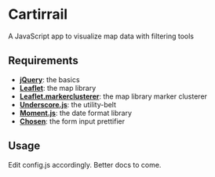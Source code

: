 Cartirrail
==========

A JavaScript app to visualize map data with filtering tools

Requirements
------------

 - **[jQuery](http://jquery.com)**: the basics
 - **[Leaflet](http://leafletjs.com)**: the map library
 - **[Leaflet.markerclusterer](https://github.com/Leaflet/Leaflet.markercluster)**: the map library marker clusterer
 - **[Underscore.js](http://underscorejs.org/)**: the utility-belt
 - **[Moment.js](http://momentjs.com)**: the date format library
 - **[Chosen](http://harvesthq.github.io/chosen/)**: the form input prettifier

Usage
-----

Edit config.js accordingly. Better docs to come.
